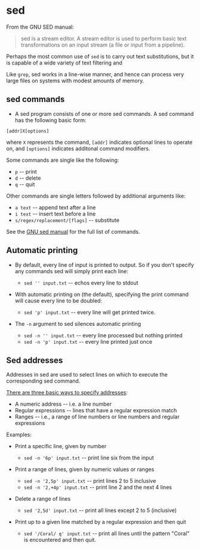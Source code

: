 
# sed

From the GNU SED manual:

> sed is a stream editor. A stream editor is used to perform basic text transformations on an input stream (a file or input from a pipeline). 

Perhaps the most common use of `sed` is to carry out text substitutions, but it is capable of a wide variety of text filtering and 

Like `grep`, sed works in a line-wise manner, and hence can process very large files on systems with modest amounts of memory.

## sed commands

* A sed program consists of one or more sed commands. A sed command has the following basic form:

```
[addr]X[options]
```

where `X` represents the command, `[addr]` indicates optional lines to operate on, and `[options]` indicates additonal command modifiers.

Some commands are single like the following:

* `p` -- print
* `d` -- delete
* `q` -- quit

Other commands are single letters followed by additional arguments like:

* `a text` -- append text after a line
* `i text` -- insert text before a line
* `s/regex/replacement/[flags]` -- substitute 


See the [GNU sed manual](https://www.gnu.org/software/sed/manual/html_node/sed-commands-list.html#sed-commands-list) for the full list of commands.


## Automatic printing

* By default, every line of input is printed to output. So if you don't specify any commands sed will simply print each line:

    - `sed '' input.txt` --  echos every line to stdout

* With automatic printing on (the default), specifying the print command will cause every line to be doubled:

    - `sed 'p' input.txt` -- every line will get printed twice.

* The `-n` argument to sed silences automatic printing

    - `sed -n '' input.txt` -- every line processed but nothing printed
    - `sed -n 'p' input.txt` -- every line printed just once


## Sed addresses

Addresses in sed are used to select lines on which to execute the corresponding sed command.

[There are three basic ways to specify addresses](https://www.gnu.org/software/sed/manual/html_node/sed-addresses.html#sed-addresses):

* A numeric address -- i.e. a line number
* Regular expressions -- lines that have a regular expression match
* Ranges -- i.e., a range of line numbers or line numbers and regular expressions

Examples:

* Print a specific line, given by number

    - `sed -n '6p' input.txt` -- print line six from the input

* Print a range of lines, given by numeric values or ranges

    - `sed -n '2,5p' input.txt` -- print lines 2 to 5 inclusive
    - `sed -n '2,+4p' input.txt` -- print line 2 and the next 4 lines

* Delete a range of lines

    - `sed '2,5d' input.txt` -- print all lines except 2 to 5 (inclusive)

* Print up to a given line matched by a regular expression and then quit

    - `sed '/Coral/ q' input.txt` -- print all lines until the pattern "Coral" is encountered and then quit.



